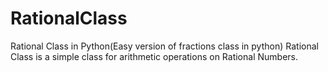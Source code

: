 # RationalClass
Rational Class in Python(Easy version of fractions class in python)
Rational Class is a simple class for arithmetic operations on Rational Numbers.
